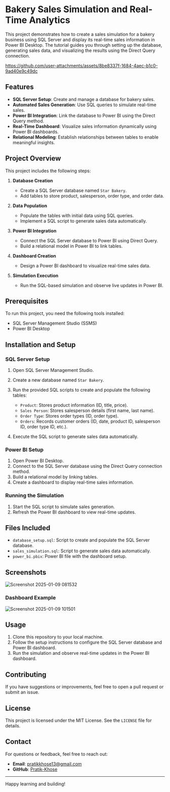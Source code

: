 # Bakery Sales Simulation and Real-Time Analytics

This project demonstrates how to create a sales simulation for a bakery business using SQL Server and display its real-time sales information in Power BI Desktop. The tutorial guides you through setting up the database, generating sales data, and visualizing the results using the Direct Query connection.


https://github.com/user-attachments/assets/8be8337f-1684-4aec-b1c0-9ad40e9c49dc


## Features

- **SQL Server Setup**: Create and manage a database for bakery sales.
- **Automated Sales Generation**: Use SQL queries to simulate real-time sales.
- **Power BI Integration**: Link the database to Power BI using the Direct Query method.
- **Real-Time Dashboard**: Visualize sales information dynamically using Power BI dashboards.
- **Relational Modeling**: Establish relationships between tables to enable meaningful insights.

## Project Overview

This project includes the following steps:

1. **Database Creation**
    - Create a SQL Server database named `Star Bakery`.
    - Add tables to store product, salesperson, order type, and order data.

2. **Data Population**
    - Populate the tables with initial data using SQL queries.
    - Implement a SQL script to generate sales data automatically.

3. **Power BI Integration**
    - Connect the SQL Server database to Power BI using Direct Query.
    - Build a relational model in Power BI to link tables.

4. **Dashboard Creation**
    - Design a Power BI dashboard to visualize real-time sales data.

5. **Simulation Execution**
    - Run the SQL-based simulation and observe live updates in Power BI.

## Prerequisites

To run this project, you need the following tools installed:

- SQL Server Management Studio (SSMS)
- Power BI Desktop

## Installation and Setup

### SQL Server Setup
1. Open SQL Server Management Studio.
2. Create a new database named `Star Bakery`.
3. Run the provided SQL scripts to create and populate the following tables:
    - `Product`: Stores product information (ID, title, price).
    - `Sales Person`: Stores salesperson details (first name, last name).
    - `Order Type`: Stores order types (ID, order type).
    - `Orders`: Records customer orders (ID, date, product ID, salesperson ID, order type ID, etc.).

4. Execute the SQL script to generate sales data automatically.

### Power BI Setup
1. Open Power BI Desktop.
2. Connect to the SQL Server database using the Direct Query connection method.
3. Build a relational model by linking tables.
4. Create a dashboard to display real-time sales information.

### Running the Simulation
1. Start the SQL script to simulate sales generation.
2. Refresh the Power BI dashboard to view real-time updates.

## Files Included

- `database_setup.sql`: Script to create and populate the SQL Server database.
- `sales_simulation.sql`: Script to generate sales data automatically.
- `power_bi.pbix`: Power BI file with the dashboard setup.

## Screenshots
![Screenshot 2025-01-09 081532](https://github.com/user-attachments/assets/21080042-dce1-48e8-8bb6-43f77bdd5999)

### Dashboard Example
![Screenshot 2025-01-09 101501](https://github.com/user-attachments/assets/7eeca086-b123-44f1-b2b3-8b36fbfb4b7c)


## Usage

1. Clone this repository to your local machine.
2. Follow the setup instructions to configure the SQL Server database and Power BI dashboard.
3. Run the simulation and observe real-time updates in the Power BI dashboard.

## Contributing

If you have suggestions or improvements, feel free to open a pull request or submit an issue.

## License

This project is licensed under the MIT License. See the `LICENSE` file for details.

## Contact

For questions or feedback, feel free to reach out:

- **Email**: pratikkhose13@gmail.com
- **GitHub**: [Pratik-Khose](https://github.com/Pratik-Khose)

---

Happy learning and building!
